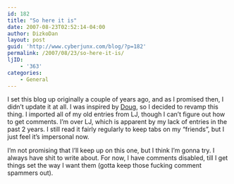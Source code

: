 ```yaml
---
id: 182
title: "So here it is"
date: 2007-08-23T02:52:14-04:00
author: DizkoDan
layout: post
guid: 'http://www.cyberjunx.com/blog/?p=182'
permalink: /2007/08/23/so-here-it-is/
ljID:
    - '363'
categories:
    - General
---
```


I set this blog up originally a couple of years ago, and as I promised then, I didn’t update it at all. I was inspired by [Doug](http://www.onelittlewindow.org/blog/), so I decided to revamp this thing. I imported all of my old entries from LJ, though I can’t figure out how to get comments. I’m over LJ, which is apparent by my lack of entries in the past 2 years. I still read it fairly regularly to keep tabs on my “friends”, but I just feel it’s impersonal now.

I’m not promising that I’ll keep up on this one, but I think I’m gonna try. I always have shit to write about. For now, I have comments disabled, till I get things set the way I want them (gotta keep those fucking comment spammers out).